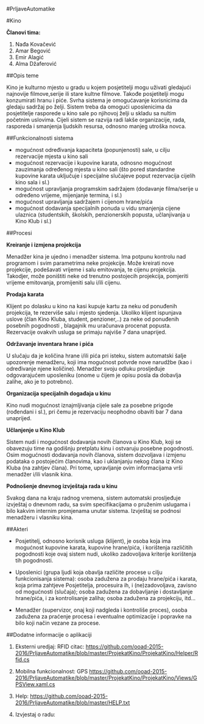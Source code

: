 ﻿#PrljaveAutomatike

#Kino

**Članovi tima:**

1. Nađa Kovačević
2. Amar Begović
3. Emir Alagić
4. Alma Džaferović

##Opis teme

Kino je kulturno mjesto u gradu u kojem posjetitelji mogu uživati gledajući najnovije filmove,serije ili
 stare kultne filmove. Takođe posjetitelji mogu konzumirati hranu i piće. Svrha sistema je omogućavanje
 korisnicima da gledaju sadržaj po želji. Sistem treba da omogući uposlenicima da posjetitelje rasporede
u kino sale po njihovoj želji u skladu sa nultim početnim uslovima. Cijeli sistem se razvija radi lakše
organizacije, rada, rasporeda i smanjenja ljudskih resursa, odnosno manjeg utroška novca.

##Funkcionalnosti sistema

- mogućnost određivanja kapaciteta (popunjenosti) sale, u cilju rezervacije mjesta u kino sali
- mogućnost rezervacije i kupovine karata, odnosno mogućnost zauzimanja određenog mjesta u kino sali
 (što pored standardne kupovine karata uključuje i specijalne slučajeve poput rezervacija cijelih kino sala i sl.)
- mogućnost upravljanja programskim sadržajem (dodavanje filma/serije u određeno vrijeme, mijenjanje termina, i sl.)
- mogućnost upravljanja sadržajem i cijenom hrane/pića
- mogućnost dodavanja specijalnih ponuda u vidu smanjenja cijene ulaznica (studentskih, školskih,
 penzionerskih popusta, učlanjivanja u Kino Klub i sl.)

##Procesi

**Kreiranje i izmjena projekcija**

Menadžer kina je ujedno i menadžer sistema. 
Ima potpunu kontrolu nad programom i svim parametrima neke projekcije. 
Može kreirati nove projekcije, podešavati vrijeme i salu emitovanja, te cijenu projekcija.
 Takodjer, može poništiti neke od trenutno postojecih projekcija, pomjeriti vrijeme emitovanja, 
promijeniti salu i/ili cijenu.

**Prodaja karata**

Klijent po dolasku u kino na kasi kupuje kartu za neku od ponuđenih projekcija, te rezerviše salu i mjesto sjedenja.
 Ukoliko klijent ispunjava uslove (član Kino Kluba, student, penzioner,..) za neke od ponuđenih posebnih pogodnosti 
, blagajnik mu uračunava procenat popusta. Rezervacije ovakvih usluga se primaju najviše 7 dana unaprijed.

**Održavanje inventara hrane i pića**

U slučaju da je količina hrane i/ili pića pri isteku, sistem automatski šalje upozorenje menadžeru,
 koji ima mogućnost potvrde nove narudžbe (kao i određivanje njene količine). Menadžer svoju odluku prosljeđuje odgovarajućem uposleniku (onome u čijem je opisu posla da dobavlja zalihe, ako je to potrebno).

**Organizacija specijalnih događaja u kinu**

Kino nudi mogućnost iznajmljivanja cijele sale za posebne prigode (rođendani i sl.), pri čemu je rezervaciju
 neophodno obaviti bar 7 dana unaprijed.

**Učlanjenje u Kino Klub**

Sistem nudi i mogućnost dodavanja novih članova u Kino Klub, koji se obavezuju time na godišnju pretplatu 
kinu i ostvaruju posebne pogodnosti. Osim mogućnosti dodavanja novih članova, sistem dozvoljava i izmjenu 
podataka o postojećim članovima, kao i uklanjanju nekog člana iz Kino Kluba (na zahtjev člana). 
Pri tome, upravljanje ovim informacijama vrši menadžer i/ili vlasnik kina.

**Podnošenje dnevnog izvještaja rada u kinu**

Svakog dana na kraju radnog vremena, sistem automatski prosljeđuje izvještaj o dnevnom radu,
 sa svim specifikacijama o pruženim uslugama i bilo kakvim internim promjenama unutar sistema. 
Izvještaj se podnosi menadžeru i vlasniku kina. 

##Akteri

- Posjetitelj, odnosno korisnik usluga (klijent), je osoba koja ima mogućnost kupovine karata, kupovine hrane/pića, i korištenja različitih pogodnosti koje ovaj sistem nudi, ukoliko zadovoljava kriterije korištenja tih pogodnosti.

- Uposlenici (grupa ljudi koja obavlja različite procese u cilju funkcionisanja sistema): osoba zadužena za prodaju hrane/pića i karata, koja prima zahtjeve Posjetitelja, procesuira ih, i (ne)zadovoljava, zavisno od mogućnosti (slučaja); osoba zadužena za dobavljanje i dostavljanje hrane/pića, i za kontrolisanje zaliha; osoba zadužena za projekciju, itd...

- Menadžer (supervizor, onaj koji nadgleda i kontroliše proces), osoba zadužena za praćenje procesa i eventualne optimizacije i popravke na bilo koji način vezane za procese.

##Dodatne informacije o aplikaciji

1. Eksterni uredjaj: RFID citac: 
https://github.com/ooad-2015-2016/PrljaveAutomatike/blob/master/ProjekatKino/ProjekatKino/Helper/Rfid.cs

2. Mobilna funkcionalnost: GPS
https://github.com/ooad-2015-2016/PrljaveAutomatike/blob/master/ProjekatKino/ProjekatKino/Views/GPSView.xaml.cs

3. Help: 
https://github.com/ooad-2015-2016/PrljaveAutomatike/blob/master/HELP.txt

4. Izvjestaj o radu:

